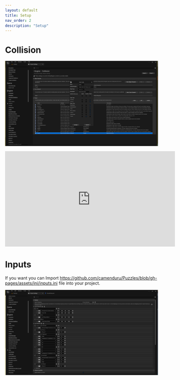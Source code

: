 ```yaml
---
layout: default
title: Setup
nav_order: 2
description: "Setup"
---
```


# Collision

![](../assets/images/collision.png)

<iframe width="560" height="315" src="https://www.youtube.com/embed/UgMtKuf6eFQ" title="YouTube video player" frameborder="0" allow="accelerometer; autoplay; clipboard-write; encrypted-media; gyroscope; picture-in-picture" allowfullscreen></iframe>

# Inputs
If you want you can Import https://github.com/camenduru/Puzzles/blob/gh-pages/assets/ini/inputs.ini file into your project.

![](../assets/images/inputs.png)
